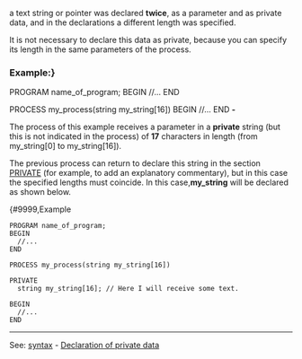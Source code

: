 a text string or pointer was declared **twice**, as a parameter and as
private data, and in the declarations a different length was specified.

It is not necessary to declare this data as private, because you can
specify its length in the same parameters of the process.

### Example:}
PROGRAM name_of_program;
BEGIN
  //...
END

PROCESS my_process(string my_string[16])
BEGIN
  //...
END
**-**

The process of this example receives a parameter in a **private** string (but
this is not indicated in the process) of **17** characters in length (from
my_string[0] to my_string[16]).

The previous process can return to declare this string in the section
[PRIVATE](declaration_of_private_datadot.md) (for example, to add an explanatory commentary), but in this case the 
specified lengths must coincide. In this case,**my_string** will be declared as shown
below.

{#9999,Example
```
PROGRAM name_of_program;
BEGIN
  //...
END

PROCESS my_process(string my_string[16])

PRIVATE
  string my_string[16]; // Here I will receive some text.

BEGIN
  //...
END
```


---------------------------------------
See: [syntax](syntax_of_a_programdot.md) - [Declaration of private data](declaration_of_private_datadot.md)

